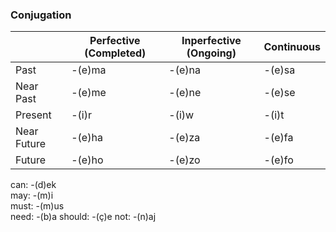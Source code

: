 ### Conjugation

|             | Perfective (Completed) | Inperfective (Ongoing) | Continuous |
|-------------|------------------------|------------------------|------------|
| Past        | -(e)ma                 | -(e)na                 | -(e)sa     |
| Near Past   | -(e)me                 | -(e)ne                 | -(e)se     |
| Present     | -(i)r                  | -(i)w                  | -(i)t      |
| Near Future | -(e)ha                 | -(e)za                 | -(e)fa     |
| Future      | -(e)ho                 | -(e)zo                 | -(e)fo     |

can: -(d)ek  
may: -(m)i  
must: -(m)us  
need: -(b)a
should: -(ç)e
not: -(n)aj
